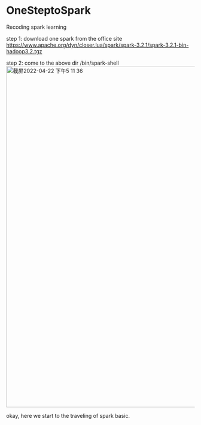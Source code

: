 # OneSteptoSpark
Recoding spark learning <br>

step 1: download one spark from the office site<br>
https://www.apache.org/dyn/closer.lua/spark/spark-3.2.1/spark-3.2.1-bin-hadoop3.2.tgz<br>

step 2: come to the above dir /bin/spark-shell<br>
<img width="912" alt="截屏2022-04-22 下午5 11 36" src="https://user-images.githubusercontent.com/37787934/164675553-2422a5b0-1486-4a73-be93-ad0d11721cb3.png">

okay, here we start to the traveling of spark basic.<br>
